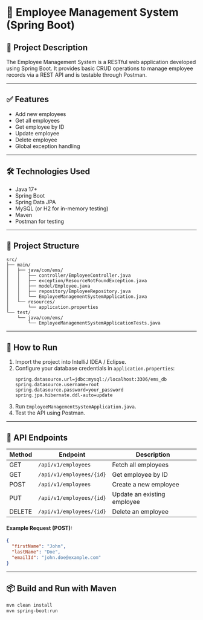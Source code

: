 # 📘 Employee Management System (Spring Boot)

## 🧾 Project Description
The Employee Management System is a RESTful web application developed using Spring Boot. It provides basic CRUD operations to manage employee records via a REST API and is testable through Postman.

---

## ✅ Features
- Add new employees
- Get all employees
- Get employee by ID
- Update employee
- Delete employee
- Global exception handling

---

## 🛠 Technologies Used
- Java 17+
- Spring Boot
- Spring Data JPA
- MySQL (or H2 for in-memory testing)
- Maven
- Postman for testing

---

## 📁 Project Structure

```
src/
├── main/
│   ├── java/com/ems/
│   │   ├── controller/EmployeeController.java
│   │   ├── exception/ResourceNotFoundException.java
│   │   ├── model/Employee.java
│   │   ├── repository/EmployeeRepository.java
│   │   └── EmployeeManagementSystemApplication.java
│   └── resources/
│       └── application.properties
└── test/
    └── java/com/ems/
        └── EmployeeManagementSystemApplicationTests.java
```

---

## 🚀 How to Run

1. Import the project into IntelliJ IDEA / Eclipse.
2. Configure your database credentials in `application.properties`:
   ```properties
   spring.datasource.url=jdbc:mysql://localhost:3306/ems_db
   spring.datasource.username=root
   spring.datasource.password=your_password
   spring.jpa.hibernate.ddl-auto=update
   ```
3. Run `EmployeeManagementSystemApplication.java`.
4. Test the API using Postman.

---

## 🧪 API Endpoints

| Method | Endpoint                          | Description                |
|--------|-----------------------------------|----------------------------|
| GET    | `/api/v1/employees`               | Fetch all employees        |
| GET    | `/api/v1/employees/{id}`          | Get employee by ID         |
| POST   | `/api/v1/employees`               | Create a new employee      |
| PUT    | `/api/v1/employees/{id}`          | Update an existing employee|
| DELETE | `/api/v1/employees/{id}`          | Delete an employee         |

#### Example Request (POST):
```json
{
  "firstName": "John",
  "lastName": "Doe",
  "emailId": "john.doe@example.com"
}
```

---

## 📦 Build and Run with Maven

```bash
mvn clean install
mvn spring-boot:run
```